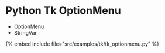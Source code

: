 # Python Tk OptionMenu

* OptionMenu
* StringVar

{% embed include file="src/examples/tk/tk_optionmenu.py" %}



